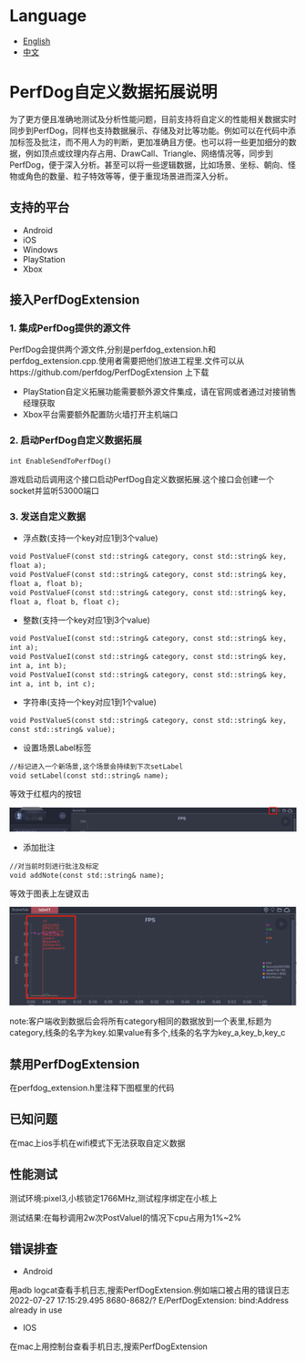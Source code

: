 # Language
- [English](README.md)
- [中文](README_zh.md)

# PerfDog自定义数据拓展说明

为了更方便且准确地测试及分析性能问题，目前支持将自定义的性能相关数据实时同步到PerfDog，同样也支持数据展示、存储及对比等功能。例如可以在代码中添加标签及批注，而不用人为的判断，更加准确且方便。也可以将一些更加细分的数据，例如顶点或纹理内存占用、DrawCall、Triangle、网络情况等，同步到PerfDog，便于深入分析。甚至可以将一些逻辑数据，比如场景、坐标、朝向、怪物或角色的数量、粒子特效等等，便于重现场景进而深入分析。

## 支持的平台
- Android
- iOS
- Windows
- PlayStation
- Xbox

## 接入PerfDogExtension

### 1. 集成PerfDog提供的源文件

PerfDog会提供两个源文件,分别是perfdog_extension.h和perfdog_extension.cpp.使用者需要把他们放进工程里.文件可以从https://github.com/perfdog/PerfDogExtension 上下载
- PlayStation自定义拓展功能需要额外源文件集成，请在官网或者通过对接销售经理获取
- Xbox平台需要额外配置防火墙打开主机端口

### 2. 启动PerfDog自定义数据拓展

```
int EnableSendToPerfDog()
```

游戏启动后调用这个接口启动PerfDog自定义数据拓展.这个接口会创建一个socket并监听53000端口

### 3. 发送自定义数据

- 浮点数(支持一个key对应1到3个value)
```
void PostValueF(const std::string& category, const std::string& key, float a);
void PostValueF(const std::string& category, const std::string& key, float a, float b);
void PostValueF(const std::string& category, const std::string& key, float a, float b, float c);
```

- 整数(支持一个key对应1到3个value)
```
void PostValueI(const std::string& category, const std::string& key, int a);
void PostValueI(const std::string& category, const std::string& key, int a, int b);
void PostValueI(const std::string& category, const std::string& key, int a, int b, int c);
```

- 字符串(支持一个key对应1到1个value)
```
void PostValueS(const std::string& category, const std::string& key, const std::string& value);
```

- 设置场景Label标签

```
//标记进入一个新场景,这个场景会持续到下次setLabel
void setLabel(const std::string& name);
```

等效于红框内的按钮

![](https://github.com/perfdog/PerfDogExtension/raw/master/img/img1.png)

- 添加批注

```
//对当前时刻进行批注及标定
void addNote(const std::string& name);
```

等效于图表上左键双击

![](https://github.com/perfdog/PerfDogExtension/raw/master/img/img2.png)

note:客户端收到数据后会将所有category相同的数据放到一个表里,标题为category,线条的名字为key.如果value有多个,线条的名字为key_a,key_b,key_c

## 禁用PerfDogExtension

在perfdog_extension.h里注释下图框里的代码

## 已知问题

在mac上ios手机在wifi模式下无法获取自定义数据

## 性能测试

测试环境:pixel3,小核锁定1766MHz,测试程序绑定在小核上

测试结果:在每秒调用2w次PostValueI的情况下cpu占用为1%~2%

## 错误排查

- Android

用adb logcat查看手机日志,搜索PerfDogExtension.例如端口被占用的错误日志
2022-07-27 17:15:29.495 8680-8682/? E/PerfDogExtension: bind:Address already in use

- IOS

在mac上用控制台查看手机日志,搜索PerfDogExtension
